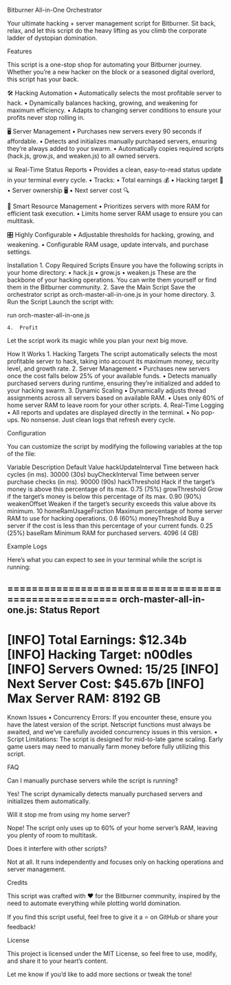 
Bitburner All-in-One Orchestrator

Your ultimate hacking + server management script for Bitburner. Sit back, relax, and let this script do the heavy lifting as you climb the corporate ladder of dystopian domination.

Features

This script is a one-stop shop for automating your Bitburner journey. Whether you’re a new hacker on the block or a seasoned digital overlord, this script has your back.

🛠️ Hacking Automation
	•	Automatically selects the most profitable server to hack.
	•	Dynamically balances hacking, growing, and weakening for maximum efficiency.
	•	Adapts to changing server conditions to ensure your profits never stop rolling in.

🖥️ Server Management
	•	Purchases new servers every 90 seconds if affordable.
	•	Detects and initializes manually purchased servers, ensuring they’re always added to your swarm.
	•	Automatically copies required scripts (hack.js, grow.js, and weaken.js) to all owned servers.

📊 Real-Time Status Reports
	•	Provides a clean, easy-to-read status update in your terminal every cycle.
	•	Tracks:
	•	Total earnings 💰
	•	Hacking target 🎯
	•	Server ownership 🖥️
	•	Next server cost 🔍

🧠 Smart Resource Management
	•	Prioritizes servers with more RAM for efficient task execution.
	•	Limits home server RAM usage to ensure you can multitask.

🎛️ Highly Configurable
	•	Adjustable thresholds for hacking, growing, and weakening.
	•	Configurable RAM usage, update intervals, and purchase settings.

Installation
	1.	Copy Required Scripts
Ensure you have the following scripts in your home directory:
	•	hack.js
	•	grow.js
	•	weaken.js
These are the backbone of your hacking operations. You can write them yourself or find them in the Bitburner community.
	2.	Save the Main Script
Save the orchestrator script as orch-master-all-in-one.js in your home directory.
	3.	Run the Script
Launch the script with:

run orch-master-all-in-one.js

	4.	Profit
Let the script work its magic while you plan your next big move.

How It Works
	1.	Hacking Targets
The script automatically selects the most profitable server to hack, taking into account its maximum money, security level, and growth rate.
	2.	Server Management
	•	Purchases new servers once the cost falls below 25% of your available funds.
	•	Detects manually purchased servers during runtime, ensuring they’re initialized and added to your hacking swarm.
	3.	Dynamic Scaling
	•	Dynamically adjusts thread assignments across all servers based on available RAM.
	•	Uses only 60% of home server RAM to leave room for your other scripts.
	4.	Real-Time Logging
	•	All reports and updates are displayed directly in the terminal.
	•	No pop-ups. No nonsense. Just clean logs that refresh every cycle.

Configuration

You can customize the script by modifying the following variables at the top of the file:

Variable	Description	Default Value
hackUpdateInterval	Time between hack cycles (in ms).	30000 (30s)
buyCheckInterval	Time between server purchase checks (in ms).	90000 (90s)
hackThreshold	Hack if the target’s money is above this percentage of its max.	0.75 (75%)
growThreshold	Grow if the target’s money is below this percentage of its max.	0.90 (90%)
weakenOffset	Weaken if the target’s security exceeds this value above its minimum.	10
homeRamUsageFraction	Maximum percentage of home server RAM to use for hacking operations.	0.6 (60%)
moneyThreshold	Buy a server if the cost is less than this percentage of your current funds.	0.25 (25%)
baseRam	Minimum RAM for purchased servers.	4096 (4 GB)

Example Logs

Here’s what you can expect to see in your terminal while the script is running:

=====================================================
 orch-master-all-in-one.js: Status Report
-----------------------------------------------------
[INFO] Total Earnings: $12.34b
[INFO] Hacking Target: n00dles
[INFO] Servers Owned: 15/25
[INFO] Next Server Cost: $45.67b
[INFO] Max Server RAM: 8192 GB
=====================================================

Known Issues
	•	Concurrency Errors: If you encounter these, ensure you have the latest version of the script. Netscript functions must always be awaited, and we’ve carefully avoided concurrency issues in this version.
	•	Script Limitations: The script is designed for mid-to-late game scaling. Early game users may need to manually farm money before fully utilizing this script.

FAQ

Can I manually purchase servers while the script is running?

Yes! The script dynamically detects manually purchased servers and initializes them automatically.

Will it stop me from using my home server?

Nope! The script only uses up to 60% of your home server’s RAM, leaving you plenty of room to multitask.

Does it interfere with other scripts?

Not at all. It runs independently and focuses only on hacking operations and server management.

Credits

This script was crafted with ❤️ for the Bitburner community, inspired by the need to automate everything while plotting world domination.

If you find this script useful, feel free to give it a ⭐ on GitHub or share your feedback!

License

This project is licensed under the MIT License, so feel free to use, modify, and share it to your heart’s content.

Let me know if you’d like to add more sections or tweak the tone!

